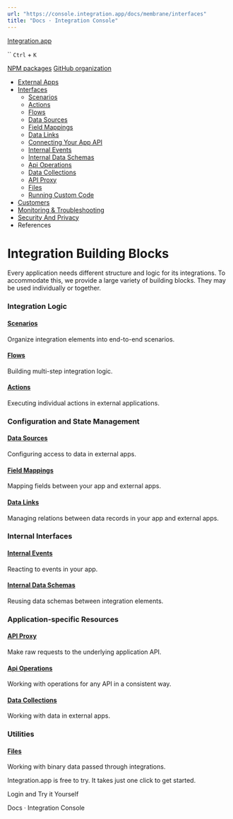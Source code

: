 ```yaml
---
url: "https://console.integration.app/docs/membrane/interfaces"
title: "Docs · Integration Console"
---
```


[Integration.app](https://integration.app/)

`` `Ctrl` + `K`

[NPM packages](https://www.npmjs.com/~integration.app) [GitHub organization](https://github.com/integration-app)

- [External Apps](https://console.integration.app/docs/membrane/apps)
- [Interfaces](https://console.integration.app/docs/membrane/interfaces)
  - [Scenarios](https://console.integration.app/docs/membrane/interfaces/scenarios)
  - [Actions](https://console.integration.app/docs/membrane/interfaces/actions)
  - [Flows](https://console.integration.app/docs/membrane/interfaces/flows)
  - [Data Sources](https://console.integration.app/docs/membrane/interfaces/data-sources)
  - [Field Mappings](https://console.integration.app/docs/membrane/interfaces/field-mappings)
  - [Data Links](https://console.integration.app/docs/membrane/interfaces/data-links)
  - [Connecting Your App API](https://console.integration.app/docs/membrane/interfaces/internal-api)
  - [Internal Events](https://console.integration.app/docs/membrane/interfaces/internal-events)
  - [Internal Data Schemas](https://console.integration.app/docs/membrane/interfaces/internal-data-schemas)
  - [Api Operations](https://console.integration.app/docs/membrane/interfaces/api-operations)
  - [Data Collections](https://console.integration.app/docs/membrane/interfaces/data-collections)
  - [API Proxy](https://console.integration.app/docs/membrane/interfaces/api-proxy)
  - [Files](https://console.integration.app/docs/membrane/interfaces/files)
  - [Running Custom Code](https://console.integration.app/docs/membrane/interfaces/custom-code)
- [Customers](https://console.integration.app/docs/membrane/customers)
- [Monitoring & Troubleshooting](https://console.integration.app/docs/membrane/monitoring)
- [Security And Privacy](https://console.integration.app/docs/membrane/security-and-privacy)
- References

# Integration Building Blocks

Every application needs different structure and logic for its integrations. To accommodate this, we provide a large variety of building blocks.
They may be used individually or together.

### Integration Logic

#### [Scenarios](https://console.integration.app/docs/membrane/interfaces/scenarios)

Organize integration elements into end-to-end scenarios.

#### [Flows](https://console.integration.app/docs/membrane/interfaces/flows)

Building multi-step integration logic.

#### [Actions](https://console.integration.app/docs/membrane/interfaces/actions)

Executing individual actions in external applications.

### Configuration and State Management

#### [Data Sources](https://console.integration.app/docs/membrane/interfaces/data-sources)

Configuring access to data in external apps.

#### [Field Mappings](https://console.integration.app/docs/membrane/interfaces/field-mappings)

Mapping fields between your app and external apps.

#### [Data Links](https://console.integration.app/docs/membrane/interfaces/data-links)

Managing relations between data records in your app and external apps.

### Internal Interfaces

#### [Internal Events](https://console.integration.app/docs/membrane/interfaces/internal-events)

Reacting to events in your app.

#### [Internal Data Schemas](https://console.integration.app/docs/membrane/interfaces/internal-data-schemas)

Reusing data schemas between integration elements.

### Application-specific Resources

#### [API Proxy](https://console.integration.app/docs/membrane/interfaces/api-proxy)

Make raw requests to the underlying application API.

#### [Api Operations](https://console.integration.app/docs/membrane/interfaces/api-operations)

Working with operations for any API in a consistent way.

#### [Data Collections](https://console.integration.app/docs/membrane/interfaces/data-collections)

Working with data in external apps.

### Utilities

#### [Files](https://console.integration.app/docs/membrane/interfaces/files)

Working with binary data passed through integrations.

Integration.app is free to try. It takes just one click to get started.

Login and Try it Yourself

Docs · Integration Console